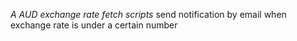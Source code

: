 *A AUD exchange rate fetch scripts*
send notification by email when exchange rate is under a certain number
